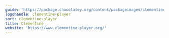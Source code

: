 ```yaml
---
guide: 'https://package.chocolatey.org/content/packageimages/clementine.1.3.1.20170212.svg'
logohandle: clementine-player
sort: clementine-player
title: Clementine
website: 'https://www.clementine-player.org/'
---
```

